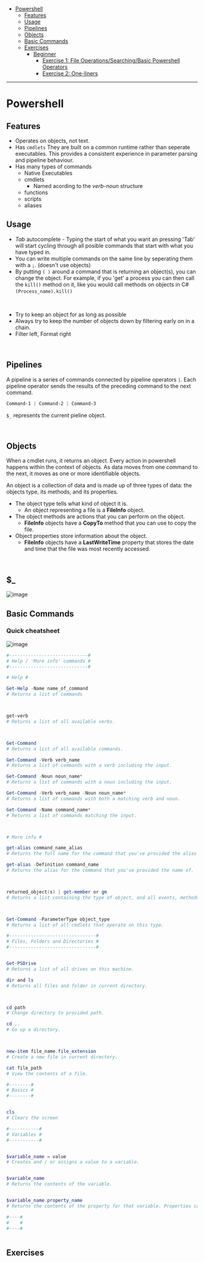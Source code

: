 - [Powershell](#powershell)
  - [Features](#features)
  - [Usage](#usage)
  - [Pipelines](#pipelines)
  - [Objects](#objects)
  - [Basic Commands](#basic-commands)
  - [Exercises](#exercises)
    - [Beginner](#beginner)
      - [Exercise 1: File Operations/Searching/Basic Powershell Operators](#exercise-1-file-operationssearchingbasic-powershell-operators)
      - [Exercise 2: One-liners](#exercise-2-one-liners)

---

# Powershell

## Features

- Operates on objects, not text.
- Has `cmdlets` They are built on a common runtime rather than seperate executables. This provides a consistent experience in parameter parsing and pipeline behaviour.
- Has many types of commands
  - Native Executables
  - cmdlets
    - Named acording to the *verb-noun* structure
  - functions
  - scripts
  - aliases

## Usage

- *Tab* autocomplete - Typing the start of what you want an pressing 'Tab' will start cycling through all posible commands that start with what you have typed in.
- You can write multiple commands on the same line by seperating them with a `;`. (doesn't use objects)
- By putting `( )` around a command that is returning an object(s), you can change the object. For example, if you 'get' a process you can then call the `kill()` method on it, like you would call methods on objects in C# `(Process_name).kill()`

<br>

- Try to keep an object for as long as possible
- Always try to keep the number of objects down by filtering early on in a chain.
- Filter left, Format right

<br>

## Pipelines

A pipeline is a series of commands connected by pipeline operators `|`. Each pipeline operator sends the results of the preceding command to the next command.

```powershell
Command-1 | Command-2 | Command-3
```

`$_` represents the current pieline object.

<br>

## Objects

When a cmdlet runs, it returns an object. Every action in powershell happens within the context of objects. As data moves from one command to the next, it moves as one or more identifiable objects.

An object is a collection of data and is made up of three types of data: the objects type, its methods, and its properties.

- The object type tells what kind of object it is.
  - An object representing a file is a **FileInfo** object.
- The object methods are actions that you can perform on the object.
  - **FileInfo** objects have a **CopyTo** method that you can use to copy the file.
- Object properties store information about the object.
  - **FileInfo** objects have a **LastWriteTime** property that stores the date and time that the file was most recently accessed.

<br>

## $_

![image](https://user-images.githubusercontent.com/34945430/165489527-17629884-1241-49e0-a47f-13795b3680e5.png)


## Basic Commands

### Quick cheatsheet

![image](https://user-images.githubusercontent.com/34945430/165485495-48f77ccb-b291-4ca0-81ca-e458ae16ef2e.png)



```powershell
#-----------------------------#
# Help / 'More info' commands #
#-----------------------------#

# Help #

Get-Help -Name name_of_command
# Returns a list of commands 



get-verb
# Returns a list of all available verbs.



Get-Command
# Returns a list of all available commands.

Get-Command -Verb verb_name
# Returns a list of commands with a verb including the input.

Get-Command -Noun noun_name*
# Returns a list of commands with a noun including the input.

Get-Command -Verb verb_name -Noun noun_name*
# Returns a list of commands with both a matching verb and noun.

Get-Command -Name command_name*
# Returns a list of commands matching the input.



# More info #

get-alias command_name_alias
# Returns the full name for the command that you've provided the alias for.

get-alias -Definition command_name
# Returns the alias for the command that you've provided the name of.



returned_object(s) | get-member or gm
# Returns a list containing the type of object, and all events, methods, and properties that the object has.



Get-Command -ParameterType object_type
# Returns a list of all cmdlets that operate on this type.
```

```powershell
#--------------------------------#
# Files, Folders and Directories #
#--------------------------------#


Get-PSDrive
# Returns a list of all drives on this machine.

dir and ls
# Returns all files and folder in current directory.



cd path
# Change directory to provided path.

cd ..
# Go up a directory.



new-item file_name.file_extension
# Create a new file in current directory.

cat file_path
# View the contents of a file.
```

```powershell
#--------#
# Basics #
#--------#


cls
# Clears the screen
```


```powershell
#-----------#
# Variables #
#-----------#


$variable_name = value
# Creates and / or assigns a value to a variable.


$variable_name
# Returns the contents of the variable.


$variable_name.property_name
# Returns the contents of the property for that variable. Properties can be nested.
```

```powershell
#----#
#    #
#----#



```

## Exercises
